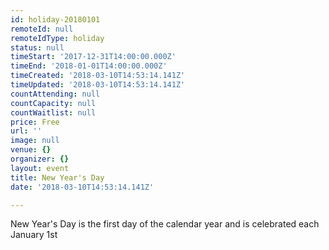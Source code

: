 ```yaml
---
id: holiday-20180101
remoteId: null
remoteIdType: holiday
status: null
timeStart: '2017-12-31T14:00:00.000Z'
timeEnd: '2018-01-01T14:00:00.000Z'
timeCreated: '2018-03-10T14:53:14.141Z'
timeUpdated: '2018-03-10T14:53:14.141Z'
countAttending: null
countCapacity: null
countWaitlist: null
price: Free
url: ''
image: null
venue: {}
organizer: {}
layout: event
title: New Year's Day
date: '2018-03-10T14:53:14.141Z'

---
```

New Year's Day is the first day of the calendar year and is celebrated each January 1st
